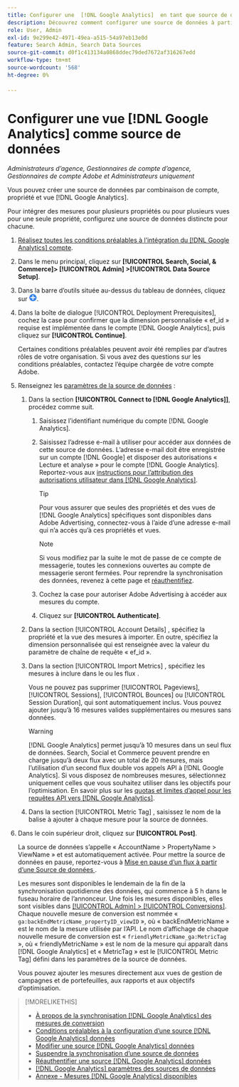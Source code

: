```yaml
---
title: Configurer une  [!DNL Google Analytics]  en tant que source de données
description: Découvrez comment configurer une source de données à partir d’une  [!DNL Google Analytics] .
role: User, Admin
exl-id: 9e299e42-4971-49ea-a515-54a97eb13e0d
feature: Search Admin, Search Data Sources
source-git-commit: d0f1c413134a0868ddec79ded7672af316267edd
workflow-type: tm+mt
source-wordcount: '568'
ht-degree: 0%

---
```


# Configurer une vue [!DNL Google Analytics] comme source de données

*Administrateurs d’agence, Gestionnaires de compte d’agence, Gestionnaires de compte Adobe et Administrateurs uniquement*

Vous pouvez créer une source de données par combinaison de compte, propriété et vue [!DNL Google Analytics].

Pour intégrer des mesures pour plusieurs propriétés ou pour plusieurs vues pour une seule propriété, configurez une source de données distincte pour chacune.

1. [Réalisez toutes les conditions préalables à l’intégration du [!DNL Google Analytics] compte](data-source-prerequisites.md).

1. Dans le menu principal, cliquez sur **[!UICONTROL Search, Social, & Commerce]> [!UICONTROL Admin] >[!UICONTROL Data Source Setup]**.

1. Dans la barre d’outils située au-dessus du tableau de données, cliquez sur ![Créer](/help/search-social-commerce/assets/add.png "Créer").

1. Dans la boîte de dialogue [!UICONTROL Deployment Prerequisites], cochez la case pour confirmer que la dimension personnalisée « ef_id » requise est implémentée dans le compte [!DNL Google Analytics], puis cliquez sur **[!UICONTROL Continue]**.

   Certaines conditions préalables peuvent avoir été remplies par d’autres rôles de votre organisation. Si vous avez des questions sur les conditions préalables, contactez l’équipe chargée de votre compte Adobe.

1. Renseignez les [paramètres de la source de données](data-source-settings.md) :

   1. Dans la section **[!UICONTROL Connect to [!DNL Google Analytics]]**, procédez comme suit.

      1. Saisissez l’identifiant numérique du compte [!DNL Google Analytics].

      1. Saisissez l’adresse e-mail à utiliser pour accéder aux données de cette source de données. L’adresse e-mail doit être enregistrée sur un compte [!DNL Google] et disposer des autorisations « Lecture et analyse » pour le compte [!DNL Google Analytics]. Reportez-vous aux [instructions pour l’attribution des autorisations utilisateur dans [!DNL Google Analytics]](https://support.google.com/analytics/answer/9305587).

         >[!TIP]
         >
         >Pour vous assurer que seules des propriétés et des vues de [!DNL Google Analytics] spécifiques sont disponibles dans Adobe Advertising, connectez-vous à l’aide d’une adresse e-mail qui n’a accès qu’à ces propriétés et vues.

         >[!NOTE]
         >
         >Si vous modifiez par la suite le mot de passe de ce compte de messagerie, toutes les connexions ouvertes au compte de messagerie seront fermées. Pour reprendre la synchronisation des données, revenez à cette page et [réauthentifiez](data-source-reauthenticate.md).

      1. Cochez la case pour autoriser Adobe Advertising à accéder aux mesures du compte.

      1. Cliquez sur **[!UICONTROL Authenticate]**.

   1. Dans la section [!UICONTROL Account Details] , spécifiez la propriété et la vue des mesures à importer. En outre, spécifiez la dimension personnalisée qui est renseignée avec la valeur du paramètre de chaîne de requête « ef_id ».

   1. Dans la section [!UICONTROL Import Metrics] , spécifiez les mesures à inclure dans le ou les flux .

      Vous ne pouvez pas supprimer [!UICONTROL Pageviews], [!UICONTROL Sessions], [!UICONTROL Bounces] ou [!UICONTROL Session Duration], qui sont automatiquement inclus. Vous pouvez ajouter jusqu’à 16 mesures valides supplémentaires ou mesures sans données.

      >[!WARNING]
      >
      >[!DNL Google Analytics] permet jusqu’à 10 mesures dans un seul flux de données. Search, Social et Commerce peuvent prendre en charge jusqu’à deux flux avec un total de 20 mesures, mais l’utilisation d’un second flux double vos appels API à [!DNL Google Analytics]. Si vous disposez de nombreuses mesures, sélectionnez uniquement celles que vous souhaitez utiliser dans les objectifs pour l’optimisation. En savoir plus sur les [quotas et limites d’appel pour les requêtes API vers [!DNL Google Analytics]](https://developers.google.com/analytics/devguides/reporting/core/v4/limits-quotas).

   1. Dans la section [!UICONTROL Metric Tag] , saisissez le nom de la balise à ajouter à chaque mesure pour la source de données.

1. Dans le coin supérieur droit, cliquez sur **[!UICONTROL Post]**.

   La source de données s’appelle « AccountName > PropertyName > ViewName » et est automatiquement activée. Pour mettre la source de données en pause, reportez-vous à [ Mise en pause d’un flux à partir d’une Source de données ](data-source-pause.md).

   Les mesures sont disponibles le lendemain de la fin de la synchronisation quotidienne des données, qui commence à 5 h dans le fuseau horaire de l’annonceur. Une fois les mesures disponibles, elles sont visibles dans [[!UICONTROL Admin] > [!UICONTROL Conversions]](/help/search-social-commerce/admin/conversion-metrics/conversion-metric-about.md). Chaque nouvelle mesure de conversion est nommée « `ga:backEndMetricName_propertyID_viewID` », où « backEndMetricName » est le nom de la mesure utilisée par l’API. Le nom d’affichage de chaque nouvelle mesure de conversion est « `friendlyMetricName_ga:MetricTag` », où « friendlyMetricName » est le nom de la mesure qui apparaît dans [!DNL Google Analytics] et « MetricTag » est le [!UICONTROL Metric Tag] défini dans les paramètres de la source de données.

   Vous pouvez ajouter les mesures directement aux vues de gestion de campagnes et de portefeuilles, aux rapports et aux objectifs d’optimisation.

>[!MORELIKETHIS]
>
>* [À propos de la synchronisation [!DNL Google Analytics] des mesures de conversion](data-source-about.md)
>* [Conditions préalables à la configuration d’une source  [!DNL Google Analytics]  données](data-source-prerequisites.md)
>* [Modifier une source  [!DNL Google Analytics]  données](data-source-edit.md)
>* [Suspendre la synchronisation d’une source de données](data-source-pause.md)
>* [Réauthentifier une source  [!DNL Google Analytics]  données](data-source-reauthenticate.md)
>* [[!DNL Google Analytics] paramètres des sources de données](data-source-settings.md)
>* [Annexe - Mesures  [!DNL Google Analytics]  disponibles](data-source-ga-metrics.md)
